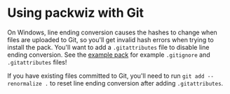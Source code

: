 # Using packwiz with Git

On Windows, line ending conversion causes the hashes to change when files are uploaded to Git, so you'll get invalid hash errors when trying to install the pack. You'll want to add a `.gitattributes` file to disable line ending conversion. See the [example pack](https://github.com/packwiz/packwiz-example-pack) for example `.gitignore` and `.gitattributes` files!

If you have existing files committed to Git, you'll need to run `git add --renormalize .` to reset line ending conversion after adding `.gitattributes`.